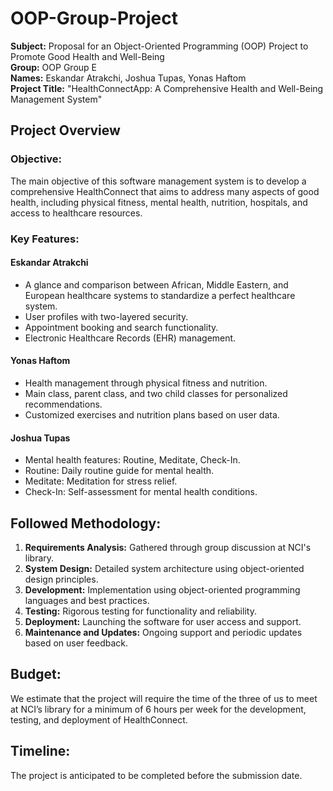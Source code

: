 # OOP-Group-Project

**Subject:** Proposal for an Object-Oriented Programming (OOP) Project to Promote Good Health and Well-Being  
**Group:** OOP Group E  
**Names:** Eskandar Atrakchi, Joshua Tupas, Yonas Haftom  
**Project Title:** "HealthConnectApp: A Comprehensive Health and Well-Being Management System"

## Project Overview

### Objective:
The main objective of this software management system is to develop a comprehensive HealthConnect that aims to address many aspects of good health, including physical fitness, mental health, nutrition, hospitals, and access to healthcare resources.

### Key Features:

#### Eskandar Atrakchi
- A glance and comparison between African, Middle Eastern, and European healthcare systems to standardize a perfect healthcare system.
- User profiles with two-layered security.
- Appointment booking and search functionality.
- Electronic Healthcare Records (EHR) management.

#### Yonas Haftom
- Health management through physical fitness and nutrition.
- Main class, parent class, and two child classes for personalized recommendations.
- Customized exercises and nutrition plans based on user data.

#### Joshua Tupas
- Mental health features: Routine, Meditate, Check-In.
- Routine: Daily routine guide for mental health.
- Meditate: Meditation for stress relief.
- Check-In: Self-assessment for mental health conditions.

## Followed Methodology:
1. **Requirements Analysis:** Gathered through group discussion at NCI's library.
2. **System Design:** Detailed system architecture using object-oriented design principles.
3. **Development:** Implementation using object-oriented programming languages and best practices.
4. **Testing:** Rigorous testing for functionality and reliability.
5. **Deployment:** Launching the software for user access and support.
6. **Maintenance and Updates:** Ongoing support and periodic updates based on user feedback.

## Budget:
We estimate that the project will require the time of the three of us to meet at NCI’s library for a minimum of 6 hours per week for the development, testing, and deployment of HealthConnect.

## Timeline:
The project is anticipated to be completed before the submission date.
